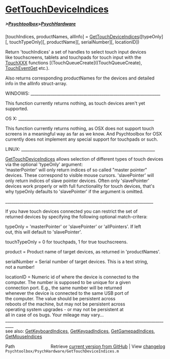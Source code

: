 # [GetTouchDeviceIndices](GetTouchDeviceIndices)
##### >[Psychtoolbox](Psychtoolbox)>[PsychHardware](PsychHardware)

[touchIndices, productNames, allInfo] = [GetTouchDeviceIndices](GetTouchDeviceIndices)([typeOnly][, touchTypeOnly][, productName][, serialNumber][, locationID])  
  
Return 'touchIndices' a set of handles to select touch input devices  
like touchscreens, tablets and touchpads for touch input with the  
[TouchXXX](TouchXXX) functions [(TouchQueueCreate]((TouchQueueCreate), [TouchEventGet](TouchEventGet) etc.).  
  
Also returns corresponding productNames for the devices and detailed  
info in the allInfo struct-array.  
  
WINDOWS: \_\_\_\_\_\_\_\_\_\_\_\_\_\_\_\_\_\_\_\_\_\_\_\_\_\_\_\_\_\_\_\_\_\_\_\_\_\_\_\_\_\_\_\_\_\_\_\_\_\_\_\_\_\_\_\_\_\_\_\_\_\_\_\_  
  
This function currently returns nothing, as touch devices aren't yet  
supported.  
  
OS X: \_\_\_\_\_\_\_\_\_\_\_\_\_\_\_\_\_\_\_\_\_\_\_\_\_\_\_\_\_\_\_\_\_\_\_\_\_\_\_\_\_\_\_\_\_\_\_\_\_\_\_\_\_\_\_\_\_\_\_\_\_\_\_\_\_\_\_  
  
This function currently returns nothing, as OSX does not support touch  
screens in a meaningful way as far as we know. And Psychtoolbox for OSX  
currently does not implement any special support for touchpads or such.  
  
LINUX: \_\_\_\_\_\_\_\_\_\_\_\_\_\_\_\_\_\_\_\_\_\_\_\_\_\_\_\_\_\_\_\_\_\_\_\_\_\_\_\_\_\_\_\_\_\_\_\_\_\_\_\_\_\_\_\_\_\_\_\_\_\_\_\_\_\_  
  
[GetTouchDeviceIndices](GetTouchDeviceIndices) allows selection of different types of touch devices  
via the optional 'typeOnly' argument:  
'masterPointer' will only return indices of so called "master pointer"  
devices. These correspond to visible mouse cursors. 'slavePointer' will  
only return indices of slave pointer devices. Often only 'slavePointer'  
devices work properly or with full functionality for touch devices, that's  
why typeOnly defaults to 'slavePointer' if the argument is omitted.  
  
\_\_\_\_\_\_\_\_\_\_\_\_\_\_\_\_\_\_\_\_\_\_\_\_\_\_\_\_\_\_\_\_\_\_\_\_\_\_\_\_\_\_\_\_\_\_\_\_\_\_\_\_\_\_\_\_\_\_\_\_\_\_\_\_\_\_\_\_\_\_\_\_\_  
  
If you have touch devices connected you can restrict the set of  
returned devices by specifying the following optional match-critera:  
  
typeOnly      = 'masterPointer' or 'slavePointer' or 'allPointers'. If left  
                out, this will default to 'slavePointer'.  
  
touchTypeOnly = 0 for touchpads, 1 for true touchscreens.  
  
product       = Product name of target devices, as returned in 'productNames'.  
  
serialNumber  = Serial number of target devices. This is a text string,  
                not a number!  
  
locationID    = Numeric id of where the device is connected to the  
                computer. The number is supposed to be unique for a given  
                connection port. E.g., the same number will be returned  
                whenever the device is connected to the same USB port of  
                the computer. The value should be persistent across  
                reboots of the machine, but may not be persistent across  
                operating system upgrades - or may not be persistent at  
                all in case of os bugs. Your mileage may vary...  
\_\_\_\_\_\_\_\_\_\_\_\_\_\_\_\_\_\_\_\_\_\_\_\_\_\_\_\_\_\_\_\_\_\_\_\_\_\_\_\_\_\_\_\_\_\_\_\_\_\_\_\_\_\_\_\_\_\_\_\_\_\_\_\_\_\_\_\_\_\_\_\_\_\_\_\_\_\_\_\_\_\_  
see also: [GetKeyboardIndices](GetKeyboardIndices), [GetKeypadIndices](GetKeypadIndices), [GetGamepadIndices](GetGamepadIndices), [GetMouseIndices](GetMouseIndices)  




<div class="code_header" style="text-align:right;">
  <span style="float:left;">Path&nbsp;&nbsp;</span> <span class="counter">Retrieve <a href=
  "https://raw.github.com/Psychtoolbox-3/Psychtoolbox-3/beta/Psychtoolbox/PsychHardware/GetTouchDeviceIndices.m">current version from GitHub</a> | View <a href=
  "https://github.com/Psychtoolbox-3/Psychtoolbox-3/commits/beta/Psychtoolbox/PsychHardware/GetTouchDeviceIndices.m">changelog</a></span>
</div>
<div class="code">
  <code>Psychtoolbox/PsychHardware/GetTouchDeviceIndices.m</code>
</div>

